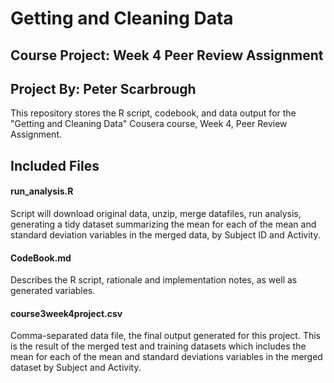# Getting and Cleaning Data
## Course Project: Week 4 Peer Review Assignment
## Project By: Peter Scarbrough

This repository stores the R script, codebook, and data output for the "Getting and Cleaning Data" Cousera course, Week 4, Peer Review Assignment.



## Included Files

#### run_analysis.R
Script will download original data, unzip, merge datafiles, run analysis, generating a tidy dataset summarizing the mean for each of the mean and standard deviation variables in the merged data, by Subject ID and Activity.

#### CodeBook.md
Describes the R script, rationale and implementation notes, as well as generated variables.

#### course3week4project.csv
Comma-separated data file, the final output generated for this project. This is the result of the merged test and training datasets which includes the mean for each of the mean and standard deviations variables in the merged dataset by Subject and Activity.
